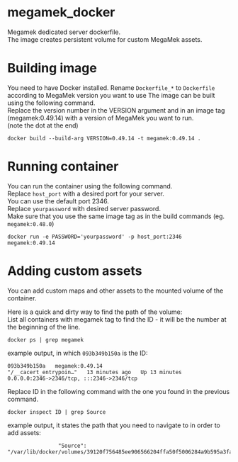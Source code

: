# megamek_docker
Megamek dedicated server dockerfile. \
The image creates persistent volume for custom MegaMek assets.

# Building image
You need to have Docker installed.
Rename `Dockerfile_*` to `Dockerfile` according to MegaMek version you want to use
The image can be built using the following command. \
Replace the version number in the VERSION argument and in an image tag (megamek:0.49.14) with a version of MegaMek you want to run. \
(note the dot at the end)
```shell
docker build --build-arg VERSION=0.49.14 -t megamek:0.49.14 .
```

# Running container

You can run the container using the following command. \
Replace `host_port` with a desired port for your server. \
You can use the default port 2346. \
Replace `yourpassword` with desired server password. \
Make sure that you use the same image tag as in the build commands (eg. `megamek:0.48.0`)

```shell
docker run -e PASSWORD='yourpassword' -p host_port:2346 megamek:0.49.14
```

# Adding custom assets
You can add custom maps and other assets to the mounted volume of the container.

Here is a quick and dirty way to find the path of the volume: \
List all containers with megamek tag to find the ID - it will be the number at the beginning of the line.
```shell
docker ps | grep megamek
```

example output, in which `093b349b150a` is the ID:
```shell
093b349b150a   megamek:0.49.14                       "/__cacert_entrypoin…"   13 minutes ago   Up 13 minutes          0.0.0.0:2346->2346/tcp, :::2346->2346/tcp                                                                                                                                                                                                            
```

Replace ID in the following command with the one you found in the previous command.
```shell
docker inspect ID | grep Source
```

example output, it states the path that you need to navigate to in order to add assets:
```shell
                "Source": "/var/lib/docker/volumes/39120f756485ee906566204ffa50f5006284a9b595a3fab1f417cf4774dbb14a/_data",                                                                                                                                                                                                        
```
